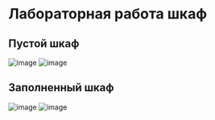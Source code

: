 # Лабораторная работа шкаф
## Пустой шкаф
![image](https://github.com/Lincol044/shkaf/assets/144316441/9d7b2895-bf56-40d4-8099-31c325b99de8)
![image](https://github.com/Lincol044/shkaf/assets/144316441/6430f0fa-21a0-4952-b617-d5b779c06283)
## Заполненный шкаф
![image](https://github.com/Lincol044/shkaf/assets/144316441/9f582398-0f85-4852-bb28-723700cfa536)
![image](https://github.com/Lincol044/shkaf/assets/144316441/36e13ef2-52a3-46db-a9fd-af86163a7a33)
